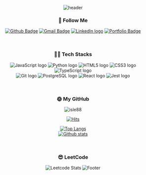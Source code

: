 <div align="center">
  
![header](https://capsule-render.vercel.app/api?type=waving&color=timeGradient&text=Hi%20👋,%20This%20is%20Hyunjung%20Kim%20&animation=twinkling&fontSize=35&fontAlignY=40&fontAlign=70&height=200)

### :raising_hand: Follow Me 

[![Github Badge](https://img.shields.io/badge/-isle88-grey?style=flat&logo=github&logoColor=white&link=https://github.com/isle88/)](https://www.github.com/isle88/) 
[![Gmail Badge](https://img.shields.io/badge/-hyunjungkim2014@gmail.com-c14438?style=flat&logo=Gmail&logoColor=white&link=mailto:hyunjungkim2014@gmail.com)](mailto:hyunjungkim2014@gmail.com) 
<a href="https://www.linkedin.com/in/hyunjung-kim-2843b3233" target="_blank"><img src="https://img.shields.io/badge/Hyunjung%20Kim-0A66C2?logo=LinkedIn&logoColor=white" alt="LinkedIn logo"/></a>
[![Portfolio Badge](https://img.shields.io/badge/Portfolio-blue?style=flat&link=https://hyunjung-kim.netlify.app/)](https://hyunjung-kim.netlify.app/)
</br></br></br>
    
### :woman_technologist: Tech Stacks 
<img src="https://img.shields.io/badge/JavaScript-F7DF1E?logo=JavaScript&logoColor=white" alt="JavaScript logo"/>  
<img src="https://img.shields.io/badge/Python-3776AB?logo=Python&logoColor=white" alt="Python logo"/>  
<img src="https://img.shields.io/badge/HTML5-E34F26?logo=HTML5&logoColor=white" alt="HTML5 logo"/>  
<img src="https://img.shields.io/badge/CSS3-1572B6?logo=CSS3&logoColor=white" alt="CSS3 logo"/>
<img src="https://img.shields.io/badge/TypeScript-3178C6?logo=TypeScript&logoColor=white" alt="TypeScript logo"/></br> 
<img src="https://img.shields.io/badge/Git-F05032?logo=Git&logoColor=white" alt="Git logo"/>
<img src="https://img.shields.io/badge/PostgreSQL-4169E1?logo=PostgreSQL&logoColor=white" alt="PostgreSQL logo"/>
<img src="https://img.shields.io/badge/React-61DAFB?logo=React&logoColor=white" alt="React logo"/>
<img src="https://img.shields.io/badge/Jest-C21325?logo=Jest&logoColor=white" alt="Jest logo"/>
</br></br></br>

### :sun_with_face: My GitHub
<span> 
<img src=https://komarev.com/ghpvc/?username=isle88 alt=isle88 />

  [![Hits](https://hits.seeyoufarm.com/api/count/incr/badge.svg?url=https%3A%2F%2Fgithub.com%2Fisle88&count_bg=%233D92C8&title_bg=%23555555&icon=&icon_color=%23E7E7E7&title=hits&edge_flat=false)](https://hits.seeyoufarm.com)
</span>

[![Top Langs](https://github-readme-stats.vercel.app/api/top-langs/?username=isle88&layout=compact)](https://github.com/isle88/github-readme-stats)  
[![Github stats](https://github-readme-stats.vercel.app/api?username=isle88&show_icons=true&count_private=true&border_color=e4e2e2&rank_icon=github)](https://github.com/isle88/github-readme-stats)  
</br></br>
### :sunglasses: LeetCode 

![Leetcode Stats](https://leetcode.card.workers.dev/?username=hj88)
![Footer](https://capsule-render.vercel.app/api?type=waving&color=timeGradient&height=200&section=footer)
</div>

